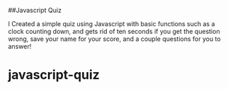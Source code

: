 ##Javascript Quiz

I Created a simple quiz using Javascript with basic functions such as a clock counting down, and gets rid of ten seconds if you get the question wrong, save your name for your score, and a couple questions for you to answer!

# javascript-quiz
